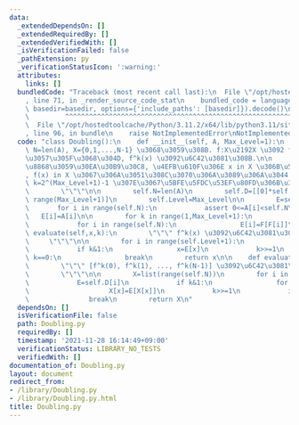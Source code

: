 ```yaml
---
data:
  _extendedDependsOn: []
  _extendedRequiredBy: []
  _extendedVerifiedWith: []
  _isVerificationFailed: false
  _pathExtension: py
  _verificationStatusIcon: ':warning:'
  attributes:
    links: []
  bundledCode: "Traceback (most recent call last):\n  File \"/opt/hostedtoolcache/Python/3.11.2/x64/lib/python3.11/site-packages/onlinejudge_verify/documentation/build.py\"\
    , line 71, in _render_source_code_stat\n    bundled_code = language.bundle(stat.path,\
    \ basedir=basedir, options={'include_paths': [basedir]}).decode()\n          \
    \         ^^^^^^^^^^^^^^^^^^^^^^^^^^^^^^^^^^^^^^^^^^^^^^^^^^^^^^^^^^^^^^^^^^^^^^^^^^^^^^^^^\n\
    \  File \"/opt/hostedtoolcache/Python/3.11.2/x64/lib/python3.11/site-packages/onlinejudge_verify/languages/python.py\"\
    , line 96, in bundle\n    raise NotImplementedError\nNotImplementedError\n"
  code: "class Doubling():\n    def __init__(self, A, Max_Level=1):\n        \"\"\"\
    \ N=len(A), X={0,1,...,N-1} \u3068\u3059\u308B. f:X\u2192X \u3092 f(x):=A[x] \u3068\
    \u3057\u305F\u3068\u304D, f^k(x) \u3092\u6C42\u3081\u308B.\n\n        A: f \u3092\
    \u8868\u3059\u30EA\u30B9\u30C8, \u4EFB\u610F\u306E x in X \u306B\u5BFE\u3057\u3066\
    , f(x) in X \u3067\u306A\u3051\u308C\u3070\u306A\u3089\u306A\u3044.\n        Max_Level:\
    \ k=2^(Max_Level+1)-1 \u307E\u3067\u5BFE\u5FDC\u53EF\u80FD\u306B\u306A\u308B.\n\
    \        \"\"\"\n\n        self.N=len(A)\n        self.D=[[0]*self.N for _ in\
    \ range(Max_Level+1)]\n        self.Level=Max_Level\n\n        E=self.D[0]\n \
    \       for i in range(self.N):\n            assert 0<=A[i]<self.N\n         \
    \   E[i]=A[i]\n\n        for k in range(1,Max_Level+1):\n            E=self.D[k];F=self.D[k-1]\n\
    \            for i in range(self.N):\n                E[i]=F[F[i]]\n\n    def\
    \ evaluate(self,x,k):\n        \"\"\" f^k(x) \u3092\u6C42\u3081\u308B.\n\n   \
    \     \"\"\"\n\n        for i in range(self.Level+1):\n            E=self.D[i]\n\
    \            if k&1:\n                x=E[x]\n            k>>=1\n            if\
    \ k==0:\n                break\n        return x\n\n    def evaluate_list(self,k):\n\
    \        \"\"\" [f^k(0), f^k(1), ..., f^k(N-1)] \u3092\u6C42\u3081\u308B.\n\n\
    \        \"\"\"\n\n        X=list(range(self.N))\n        for i in range(self.Level+1):\n\
    \            E=self.D[i]\n            if k&1:\n                for x in range(self.N):\n\
    \                    X[x]=E[X[x]]\n            k>>=1\n            if k==0:\n \
    \               break\n        return X\n"
  dependsOn: []
  isVerificationFile: false
  path: Doubling.py
  requiredBy: []
  timestamp: '2021-11-28 16:14:49+09:00'
  verificationStatus: LIBRARY_NO_TESTS
  verifiedWith: []
documentation_of: Doubling.py
layout: document
redirect_from:
- /library/Doubling.py
- /library/Doubling.py.html
title: Doubling.py
---
```

